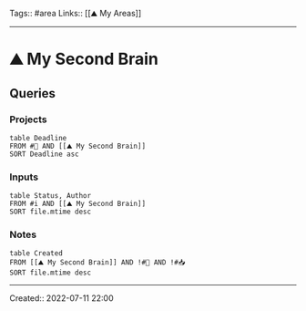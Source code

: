 Tags:: #area
Links:: [[⛰️ My Areas]]
___
# ⛰️ My Second Brain
## Queries
### Projects
```dataview
table Deadline
FROM #🚧 AND [[⛰️ My Second Brain]]
SORT Deadline asc
```
### Inputs
```dataview
table Status, Author
FROM #i AND [[⛰️ My Second Brain]]
SORT file.mtime desc
```
### Notes
```dataview
table Created
FROM [[⛰️ My Second Brain]] AND !#🚧 AND !#📥
SORT file.mtime desc
```

___

Created:: 2022-07-11 22:00